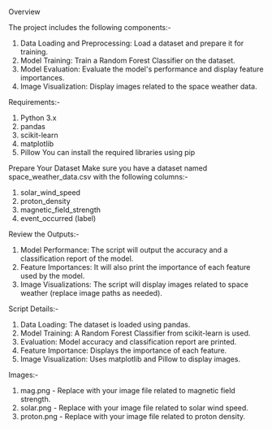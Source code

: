 Overview

The project includes the following components:-
1. Data Loading and Preprocessing: Load a dataset and prepare it for training.
2. Model Training: Train a Random Forest Classifier on the dataset.
3. Model Evaluation: Evaluate the model's performance and display feature importances.
4. Image Visualization: Display images related to the space weather data.

Requirements:-
1. Python 3.x
2. pandas
3. scikit-learn
4. matplotlib
5. Pillow
You can install the required libraries using pip

Prepare Your Dataset
Make sure you have a dataset named space_weather_data.csv with the following columns:-
1. solar_wind_speed
2. proton_density
3. magnetic_field_strength
4. event_occurred (label)

Review the Outputs:-
1. Model Performance: The script will output the accuracy and a classification report of the model.
2. Feature Importances: It will also print the importance of each feature used by the model.
3. Image Visualizations: The script will display images related to space weather (replace image paths as needed).

Script Details:-
1. Data Loading: The dataset is loaded using pandas.
2. Model Training: A Random Forest Classifier from scikit-learn is used.
3. Evaluation: Model accuracy and classification report are printed.
4. Feature Importance: Displays the importance of each feature.
5. Image Visualization: Uses matplotlib and Pillow to display images.

Images:-
1. mag.png - Replace with your image file related to magnetic field strength.
2. solar.png - Replace with your image file related to solar wind speed.
3. proton.png - Replace with your image file related to proton density.
